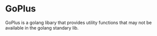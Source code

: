 # GoPlus
GoPlus is a golang libary that provides utility functions that may not be available in the golang standary lib.
